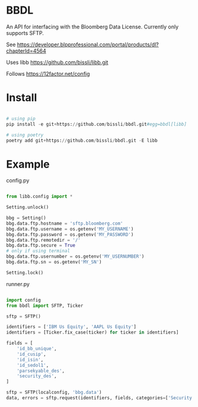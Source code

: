 BBDL
====

An API for interfacing with the Bloomberg Data License. Currently only supports SFTP.

See https://developer.blpprofessional.com/portal/products/dl?chapterId=4564

Uses libb https://github.com/bissli/libb.git

Follows https://12factor.net/config

Install
=======

```python

# using pip
pip install -e git+https://github.com/bissli/bbdl.git#egg=bbdl[libb]

# using poetry
poetry add git+https://github.com/bissli/bbdl.git -E libb

```

Example
=======
config.py
```python

from libb.config import *

Setting.unlock()

bbg = Setting()
bbg.data.ftp.hostname = 'sftp.bloomberg.com'
bbg.data.ftp.username = os.getenv('MY_USERNAME')
bbg.data.ftp.password = os.getenv('MY_PASSWORD')
bbg.data.ftp.remotedir = '/'
bbg.data.ftp.secure = True
# only if using terminal
bbg.data.ftp.usernumber = os.getenv('MY_USERNUMBER')
bbg.data.ftp.sn = os.getenv('MY_SN')

Setting.lock()

```

runner.py
```python

import config
from bbdl import SFTP, Ticker

sftp = SFTP()

identifiers = ['IBM Us Equity', 'AAPL Us Equity']
identifiers = [Ticker.fix_case(ticker) for ticker in identifiers]

fields = [
    'id_bb_unique',
    'id_cusip',
    'id_isin',
    'id_sedol1',
    'parsekyable_des',
    'security_des',
]

sftp = SFTP(localconfig, 'bbg.data')
data, errors = sftp.request(identifiers, fields, categories=['Security Master'])

```
